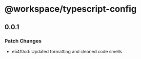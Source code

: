 # @workspace/typescript-config

## 0.0.1

### Patch Changes

- e54f0cd: Updated formatting and cleaned code smells
